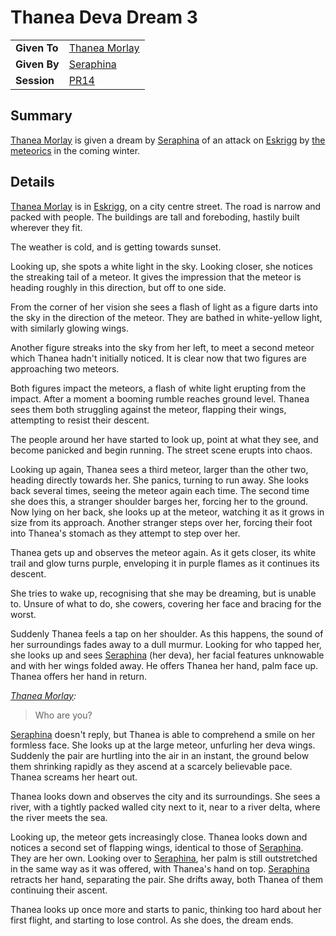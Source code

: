 # Thanea Deva Dream 3

|||
|---|---|
| **Given To** | [Thanea Morlay](../characters/thanea-morlay.md) |
| **Given By** | [Seraphina](../characters/seraphina.md) |
| **Session** | [PR14](../sessions/PR14.md) |

## Summary

[Thanea Morlay](../characters/thanea-morlay.md) is given a dream by [Seraphina](../characters/seraphina.md) of an attack on [Eskrigg](../places/settlements/cities/eskrigg.md) by [the meteorics](../lineages/the-meteorics.md) in the coming winter.

## Details

[Thanea Morlay](../characters/thanea-morlay.md) is in [Eskrigg](../places/settlements/cities/eskrigg.md), on a city centre street. The road is narrow and packed with people. The buildings are tall and foreboding, hastily built wherever they fit.

The weather is cold, and is getting towards sunset.

Looking up, she spots a white light in the sky. Looking closer, she notices the streaking tail of a meteor. It gives the impression that the meteor is heading roughly in this direction, but off to one side.

From the corner of her vision she sees a flash of light as a figure darts into the sky in the direction of the meteor. They are bathed in white-yellow light, with similarly glowing wings.

Another figure streaks into the sky from her left, to meet a second meteor which Thanea hadn't initially noticed. It is clear now that two figures are approaching two meteors.

Both figures impact the meteors, a flash of white light erupting from the impact. After a moment a booming rumble reaches ground level. Thanea sees them both struggling against the meteor, flapping their wings, attempting to resist their descent.

The people around her have started to look up, point at what they see, and become panicked and begin running. The street scene erupts into chaos.

Looking up again, Thanea sees a third meteor, larger than the other two, heading directly towards her. She panics, turning to run away. She looks back several times, seeing the meteor again each time. The second time she does this, a stranger shoulder barges her, forcing her to the ground. Now lying on her back, she looks up at the meteor, watching it as it grows in size from its approach. Another stranger steps over her, forcing their foot into Thanea's stomach as they attempt to step over her.

Thanea gets up and observes the meteor again. As it gets closer, its white trail and glow turns purple, enveloping it in purple flames as it continues its descent.

She tries to wake up, recognising that she may be dreaming, but is unable to. Unsure of what to do, she cowers, covering her face and bracing for the worst.

Suddenly Thanea feels a tap on her shoulder. As this happens, the sound of her surroundings fades away to a dull murmur. Looking for who tapped her, she looks up and sees [Seraphina](../characters/seraphina.md) (her deva), her facial features unknowable and with her wings folded away. He offers Thanea her hand, palm face up. Thanea offers her hand in return.

*[Thanea Morlay](../characters/thanea-morlay.md):*
> Who are you?

[Seraphina](../characters/seraphina.md) doesn't reply, but Thanea is able to comprehend a smile on her formless face. She looks up at the large meteor, unfurling her deva wings. Suddenly the pair are hurtling into the air in an instant, the ground below them shrinking rapidly as they ascend at a scarcely believable pace. Thanea screams her heart out.

Thanea looks down and observes the city and its surroundings. She sees a river, with a tightly packed walled city next to it, near to a river delta, where the river meets the sea.

Looking up, the meteor gets increasingly close. Thanea looks down and notices a second set of flapping wings, identical to those of [Seraphina](../characters/seraphina.md). They are her own. Looking over to [Seraphina](../characters/seraphina.md), her palm is still outstretched in the same way as it was offered, with Thanea's hand on top. [Seraphina](../characters/seraphina.md) retracts her hand, separating the pair. She drifts away, both Thanea of them continuing their ascent.

Thanea looks up once more and starts to panic, thinking too hard about her first flight, and starting to lose control. As she does, the dream ends.
